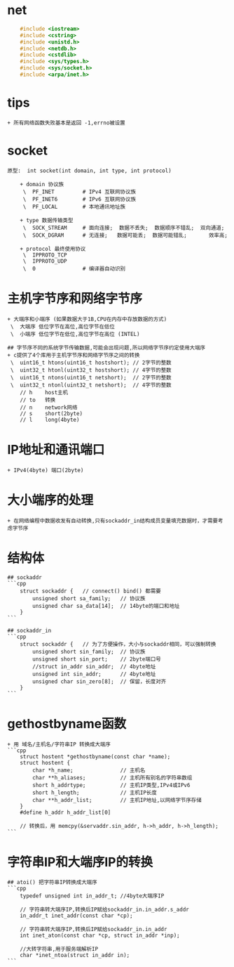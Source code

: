 # net
```cpp
	#include <iostream>
	#include <cstring>
	#include <unistd.h>
	#include <netdb.h>
	#include <cstdlib>
	#include <sys/types.h>
	#include <sys/socket.h>
	#include <arpa/inet.h>
```

# tips
	+ 所有网络函数失败基本是返回 -1,errno被设置

# socket


	原型:  int socket(int domain, int type, int protocol)

		+ domain 协议族
		 \	PF_INET			# IPv4 互联网协议族
		 \	PF_INET6 		# IPv6 互联网协议族
		 \	PF_LOCAL		# 本地通讯地址族

		+ type 数据传输类型
		 \	SOCK_STREAM		# 面向连接;  数据不丢失;  数据顺序不错乱;  双向通道;
		 \  SOCK_DGRAM		# 无连接;	 数据可能丢;  数据可能错乱;	   效率高;

		+ protocol 最终使用协议
		 \  IPPROTO_TCP
		 \  IPPROTO_UDP
		 \  0				# 编译器自动识别

# 主机字节序和网络字节序
	
	+ 大端序和小端序 (如果数据大于1B,CPU在内存中存放数据的方式)
	 \  大端序	低位字节在高位,高位字节在低位
	 \  小端序	低位字节在低位,高位字节在高位 (INTEL)

	## 字节序不同的系统字节传输数据,可能会出现问题,所以网络字节序约定使用大端序
	+ c提供了4个库用于主机字节序和网络字节序之间的转换
	 \  uint16_t htons(uint16_t hostshort);	// 2字节的整数
	 \  uint32_t htonl(uint32_t hostshort);	// 4字节的整数
	 \  uint16_t ntons(uint16_t netshort);	// 2字节的整数
	 \  uint32_t ntonl(uint32_t netshort);	// 4字节的整数
		// h	host主机
		// to 	转换
		// n 	network网络
		// s	short(2byte)
		// l 	long(4byte)

# IP地址和通讯端口
	+ IPv4(4byte) 端口(2byte)

# 大小端序的处理
	+ 在网络编程中数据收发有自动转换,只有sockaddr_in结构成员变量填充数据时，才需要考虑字节序

# 结构体
	
	## sockaddr
	```cpp
		struct sockaddr { 	// connect() bind() 都需要
			unsigned short sa_family;	// 协议族
			unsigned char sa_data[14];	// 14byte的端口和地址
		}
	```	

	## sockaddr_in
	```cpp
		struct sockaddr {	// 为了方便操作，大小与sockaddr相同，可以强制转换
			unsigned short sin_family;	// 协议族
			unsigned short sin_port;	// 2byte端口号
			//struct in_addr sin_addr;	// 4byte地址
			unsigned int sin_addr;		// 4byte地址
			unsigned char sin_zero[8];	// 保留，长度对齐
		}
	```

# gethostbyname函数
	
	+ 用 域名/主机名/字符串IP 转换成大端序
	```cpp
		struct hostent *gethostbyname(const char *name);
		struct hostent {
			char *h_name;				// 主机名
			char **h_aliases;			// 主机所有别名的字符串数组
			short h_addrtype;			// 主机IP类型,IPv4或IPv6
			short h_length;				// 主机IP长度
			char **h_addr_list;			// 主机IP地址,以网络字节序存储
		}
		#define h_addr h_addr_list[0]

		// 转换后，用 memcpy(&servaddr.sin_addr, h->h_addr, h->h_length);
	```

# 字符串IP和大端序IP的转换
	## atoi() 把字符串IP转换成大端序
	```cpp
		typedef unsigned int in_addr_t;	//4byte大端序IP

		// 字符串转大端序IP,转换后IP赋给sockaddr_in.in_addr.s_addr
		in_addr_t inet_addr(const char *cp);

		// 字符串转大端序IP,转换后IP赋给sockaddr_in.in_addr
		int inet_aton(const char *cp, struct in_addr *inp);

		//大转字符串,用于服务端解析IP
		char *inet_ntoa(struct in_addr in);
	```

